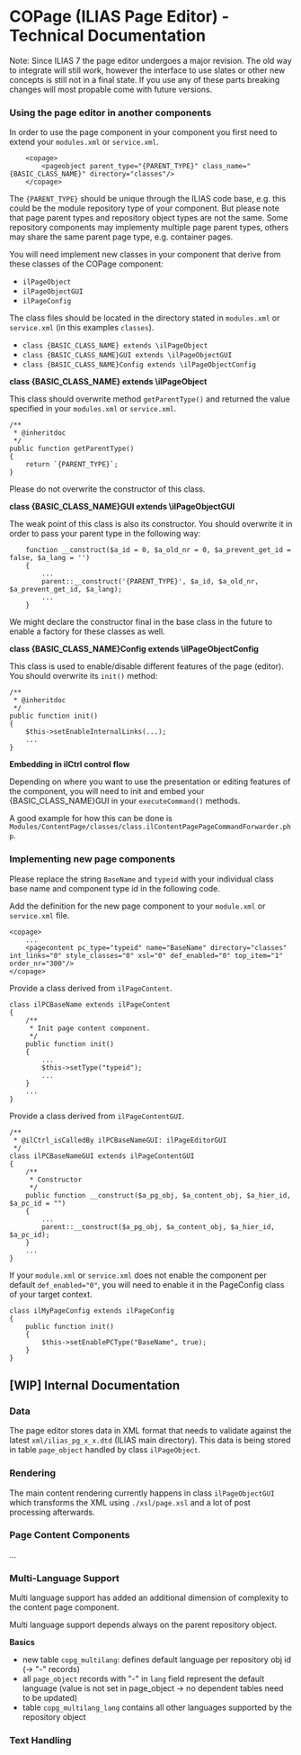 # COPage (ILIAS Page Editor) - Technical Documentation

Note: Since ILIAS 7 the page editor undergoes a major revision. The old way to integrate will still work, however the interface to use slates or other new concepts is still not in a final state. If you use any of these parts breaking changes will most propable come with future versions.

### Using the page editor in another components

In order to use the page component in your component you first need to extend your `modules.xml` or `service.xml`.

```
	<copage>
		<pageobject parent_type="{PARENT_TYPE}" class_name="{BASIC_CLASS_NAME}" directory="classes"/>
	</copage>
```

The `{PARENT_TYPE}` should be unique through the ILIAS code base, e.g. this could be the module repository type of your component. But please note that page parent types and repository object types are not the same. Some repository components may implementy multiple page parent types, others may share the same parent page type, e.g. container pages.

You will need implement new classes in your component that derive from these classes of the COPage component:

* `ilPageObject`
* `ilPageObjectGUI`
* `ilPageConfig`

The class files should be located in the directory stated in `modules.xml` or `service.xml` (in this examples `classes`).

* `class {BASIC_CLASS_NAME} extends \ilPageObject`
* `class {BASIC_CLASS_NAME}GUI extends \ilPageObjectGUI`
* `class {BASIC_CLASS_NAME}Config extends \ilPageObjectConfig`

**class {BASIC_CLASS_NAME} extends \ilPageObject**

This class should overwrite method `getParentType()` and returned the value specified in your `modules.xml` or `service.xml`.

```
/**
 * @inheritdoc
 */
public function getParentType()
{
	return `{PARENT_TYPE}`;
}
```

Please do not overwrite the constructor of this class.

**class {BASIC_CLASS_NAME}GUI extends \ilPageObjectGUI**

The weak point of this class is also its constructor. You should overwrite it in order to pass your parent type in the following way:

```
	function __construct($a_id = 0, $a_old_nr = 0, $a_prevent_get_id = false, $a_lang = '')
	{
		...		
		parent::__construct('{PARENT_TYPE}', $a_id, $a_old_nr, $a_prevent_get_id, $a_lang);
		...
	}
```

We might declare the constructor final in the base class in the future to enable a factory for these classes as well.

**class {BASIC_CLASS_NAME}Config extends \ilPageObjectConfig**

This class is used to enable/disable different features of the page (editor). You should overwrite its `init()` method:

```
/**
 * @inheritdoc
 */
public function init()
{
	$this->setEnableInternalLinks(...);
	...
}
```

**Embedding in ilCtrl control flow**

Depending on where you want to use the presentation or editing features of the component, you will need to init and embed your {BASIC_CLASS_NAME}GUI in your `executeCommand()` methods.

A good example for how this can be done is `Modules/ContentPage/classes/class.ilContentPagePageCommandForwarder.php`.

### Implementing new page components

Please replace the string `BaseName` and `typeid` with your individual class base name and component type id in the following code.

Add the definition for the new page component to your `module.xml` or `service.xml` file.

```
<copage>
    ...
    <pagecontent pc_type="typeid" name="BaseName" directory="classes" int_links="0" style_classes="0" xsl="0" def_enabled="0" top_item="1" order_nr="300"/>
</copage>
```

Provide a class derived from `ilPageContent`.

```
class ilPCBaseName extends ilPageContent
{
    /**
     * Init page content component.
     */
    public function init()
    {
        ...
        $this->setType("typeid");
        ...
    }
    ...
}
```

Provide a class derived from `ilPageContentGUI`.

```
/**
 * @ilCtrl_isCalledBy ilPCBaseNameGUI: ilPageEditorGUI
 */
class ilPCBaseNameGUI extends ilPageContentGUI
{
    /**
     * Constructor
     */
    public function __construct($a_pg_obj, $a_content_obj, $a_hier_id, $a_pc_id = "")
    {
        ...
        parent::__construct($a_pg_obj, $a_content_obj, $a_hier_id, $a_pc_id);
    }
    ...
}

```

If your `module.xml` or `service.xml` does not enable the component per default `def_enabled="0"`, you will need to enable it in the PageConfig class of your target context.

```
class ilMyPageConfig extends ilPageConfig
{
    public function init()
    {
        $this->setEnablePCType("BaseName", true);
    }
}
```


## [WIP] Internal Documentation

### Data

The page editor stores data in XML format that needs to validate against the latest `xml/ilias_pg_x_x.dtd` (ILIAS main directory). This data is being stored in table `page_object` handled by class `ilPageObject`.

### Rendering

The main content rendering currently happens in class `ilPageObjectGUI` which transforms the XML using `./xsl/page.xsl` and a lot of post processing afterwards. 

### Page Content Components

...

### Multi-Language Support

Multi language support has added an additional dimension of complexity to the content page component.

Multi language support depends always on the parent repository object.

**Basics**

* new table `copg_multilang`: defines default language per repository obj id (-> "-" records)
* all `page_object` records with "-" in `lang` field represent the default language (value is not set in page_object -> no dependent tables need to be updated)
* table `copg_multilang_lang` contains all other languages supported by the repository object

### Text Handling


